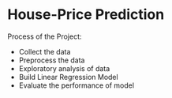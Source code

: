 # House-Price Prediction

Process of the Project:

* Collect the data
* Preprocess the data
* Exploratory analysis of data
* Build Linear Regression Model
* Evaluate the performance of model


